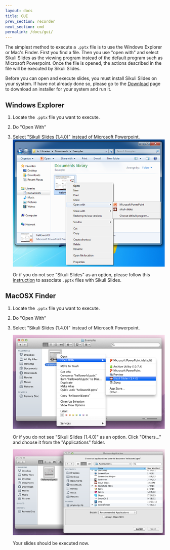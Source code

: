 ```yaml
---
layout: docs
title: GUI
prev_section: recorder
next_section: cmd
permalink: /docs/gui/
---
```


The simplest method to execute a `.pptx` file is to use the Windows Explorer or Mac's Finder. First you find a file. Then you use "open with" and select Sikuli Slides as the viewing program instead of the default program such as Microsoft Powerpoint. Once the file is opened, the actions described in the file will be executed by Sikuli Slides.

Before you can open and execute slides, you must install Sikuli Slides on your system. If have not already done so, please go to the [Download](/download/) page to download an installer for your system and run it.

## Windows Explorer
1. Locate the `.pptx` file you want to execute. 
2. Do "Open With"
3. Select "Sikuli Slides (1.4.0)" instead of Microsoft Powerpoint.
   <img src="/img/gui_win0.png"  class="unit whole img-polaroid"/>

   Or if you do not see "Sikuli Slides" as an option, please follow this [instruction](/docs/gui/win) to associate `.pptx` files with Sikuli Slides.

## MacOSX Finder

1. Locate the `.pptx` file you want to execute. 
2. Do "Open With"
3. Select "Sikuli Slides (1.4.0)" instead of Microsoft Powerpoint.

   <img src="/img/gui_mac_finder.png"  class="unit whole img-polaroid"/>

   Or if you do not see "Sikuli Slides (1.4.0)" as an option. Click "Others..." and choose it from the "Applications" folder.

   <img src="/img/gui_mac_finder_other.png"  class="unit whole img-polaroid"/>

   Your slides should be executed now.


